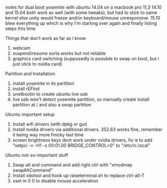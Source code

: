 notes for dual boot yosemite with ubuntu 14.04 on a macbook pro 11,3
14.10 and 15.04 both work as well (with some tweaks), but had to stick to same kernel else unity would freeze and/or keyboard/mouse unresponsive.
15.10 blew everything up which is why I'm starting over again and finally listing steps this time

Things that don't work as far as i know
1. webcam
2. suspend/resume sorta works but not reliable
3. graphics card switching (supposedly is possible to swap on boot, but i just stick to nvidia card)

Partition and Installation
1. install yosemite in its partition
2. install rEFInd
3. unetbootin to create ubuntu live usb
4. live usb won't detect yosemite partition, so manually create install partition at / and also a swap partition

Ubuntu important setup
1. Install wifi drivers (with dpkg or gui)
2. Install nvidia drivers via additional drivers. 352.63 works fine, remember it being way more finicky last time
3. screen brightness keys dont work under nvidia drivers, fix is to add "setpci -v -H1 -s 00:01.00 BRIDGE_CONTROL=0" to "/etc/rc.local"

Ubuntu not-so-important stuff
1. Swap alt and command and add right ctrl with "xmodmap swapAltCommand"
2. Install xdotool and hook up raiseterminal.sh to replace ctrl-alt-T
3. xset m 0 0 to disable mouse acceleration